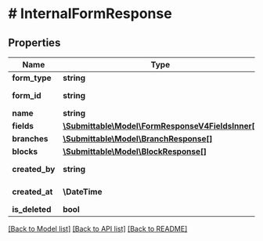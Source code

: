 # # InternalFormResponse

## Properties

Name | Type | Description | Notes
------------ | ------------- | ------------- | -------------
**form_type** | **string** |  | [readonly]
**form_id** | **string** |  | [optional] [readonly]
**name** | **string** |  | [optional]
**fields** | [**\Submittable\Model\FormResponseV4FieldsInner[]**](FormResponseV4FieldsInner.md) |  | [optional]
**branches** | [**\Submittable\Model\BranchResponse[]**](BranchResponse.md) |  | [optional]
**blocks** | [**\Submittable\Model\BlockResponse[]**](BlockResponse.md) |  | [optional]
**created_by** | **string** |  | [optional] [readonly]
**created_at** | **\DateTime** |  | [optional] [readonly]
**is_deleted** | **bool** |  | [optional]

[[Back to Model list]](../../README.md#models) [[Back to API list]](../../README.md#endpoints) [[Back to README]](../../README.md)
